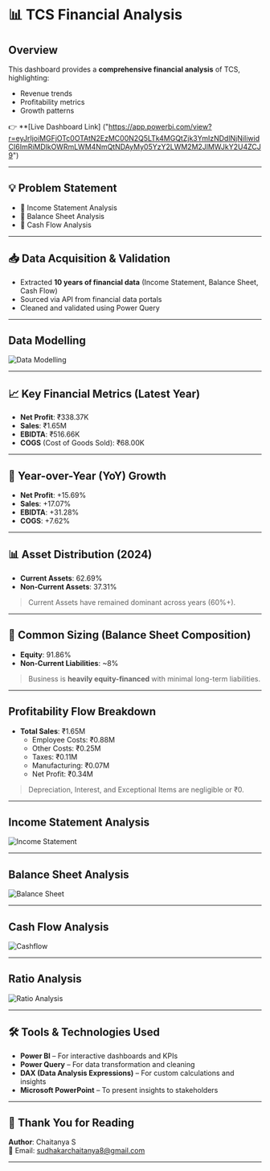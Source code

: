 # 📊 TCS Financial Analysis

##  Overview

This dashboard provides a **comprehensive financial analysis** of TCS, highlighting:

- Revenue trends  
- Profitability metrics  
- Growth patterns  



👉 **[Live Dashboard Link]
("https://app.powerbi.com/view?r=eyJrIjoiMGFjOTc0OTAtN2EzMC00N2Q5LTk4MGQtZjk3YmIzNDdlNjNiIiwidCI6ImRiMDlkOWRmLWM4NmQtNDAyMy05YzY2LWM2M2JlMWJkY2U4ZCJ9")

---

## 💡 Problem Statement

- 📌 Income Statement Analysis  
- 📌 Balance Sheet Analysis  
- 📌 Cash Flow Analysis

---

## 📥 Data Acquisition & Validation

- Extracted **10 years of financial data** (Income Statement, Balance Sheet, Cash Flow)  
- Sourced via API from financial data portals  
- Cleaned and validated using Power Query  

---

##  Data Modelling

![Data Modelling](https://github.com/user-attachments/assets/2506ed28-25e7-4baa-a6a3-958e037be625)

---

## 📈 Key Financial Metrics (Latest Year)

- **Net Profit**: ₹338.37K  
- **Sales**: ₹1.65M  
- **EBIDTA**: ₹516.66K  
- **COGS** (Cost of Goods Sold): ₹68.00K

---

## 🔼 Year-over-Year (YoY) Growth

- **Net Profit**: +15.69%  
- **Sales**: +17.07%  
- **EBIDTA**: +31.28%  
- **COGS**: +7.62%

---

## 📊 Asset Distribution (2024)

- **Current Assets**: 62.69%  
- **Non-Current Assets**: 37.31%  
> Current Assets have remained dominant across years (60%+).

---

## 🧾 Common Sizing (Balance Sheet Composition)

- **Equity**: 91.86%  
- **Non-Current Liabilities**: ~8%  
> Business is **heavily equity-financed** with minimal long-term liabilities.

---

##  Profitability Flow Breakdown

- **Total Sales**: ₹1.65M  
  -  Employee Costs: ₹0.88M  
  -  Other Costs: ₹0.25M  
  -  Taxes: ₹0.11M  
  -  Manufacturing: ₹0.07M  
  -  Net Profit: ₹0.34M

> Depreciation, Interest, and Exceptional Items are negligible or ₹0.

---

##  Income Statement Analysis

![Income Statement](https://github.com/user-attachments/assets/9ba88839-90b0-442e-b5ab-3693ba3b651c)

---

##  Balance Sheet Analysis

![Balance Sheet](https://github.com/user-attachments/assets/e6abacff-dcff-4721-bb22-59d511652012)

---

##  Cash Flow Analysis

![Cashflow](https://github.com/user-attachments/assets/b8777aee-e912-4efa-8cfd-5ec715f7efae)

---

##  Ratio Analysis

![Ratio Analysis](https://github.com/user-attachments/assets/4403afad-41e4-42ab-a19d-c3c31fdda9ae)

---

## 🛠️ Tools & Technologies Used

- **Power BI** – For interactive dashboards and KPIs  
- **Power Query** – For data transformation and cleaning  
- **DAX (Data Analysis Expressions)** – For custom calculations and insights  
- **Microsoft PowerPoint** – To present insights to stakeholders  

---

## 🙏 Thank You for Reading

**Author**: Chaitanya S  
📧 Email: [sudhakarchaitanya8@gmail.com](mailto:sudhakarchaitanya8@gmail.com)

---
